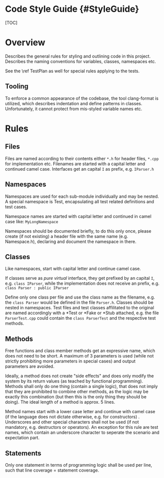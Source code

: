 # Code Style Guide {#StyleGuide}

[TOC]

# Overview

Describes the general rules for styling and outlining code in this project. Describes the naming conventions for
variables, classes, namespaces etc. 

See the \ref TestPlan as well for special rules applying to the tests.

## Tooling

To enforce a common appearance of the codebase, the tool clang-format is utilized, which describes indentation
and define patterns in classes. Unfortunately, it cannot protect from mis-styled variable names etc.

# Rules

## Files

Files are named according to their contents either `*.h` for header files, `*.cpp` for implementation etc. Filenames are
started with a capital letter and continued camel case. Interfaces get an capital `I` as prefix, e.g. `IParser.h` 

## Namespaces

Namespaces are used for each sub-module individually and may be nested. A special namespace is Test, encapsulating
all test related definitions and test cases.

Namespace names are started with capital letter and continued in camel case like: `MyLongNamespace`

Namespaces should be documented briefly, to do this only once, please create (if not existing) a header file with
the same name (e.g. Namespace.h), declaring and document the namespace in there.

## Classes

Like namespaces, start with capital letter and continue camel case. 

If classes serve as *pure virtual* interface, they get prefixed by an capital `I`, e.g. `class IParser`, while the
implementation does not receive an prefix, e.g. `class Parser : public IParser`

Define only one class per file and use the class name as the filename, e.g. the `class Parser` would be defined in the
file `Parser.h`. Classes should be nested in namespaces. Test files and test classes affilitated to the original are
named accordingly with a \*Test or \*Fake or \*Stub attached, e.g. the file `ParserTest.cpp` could contain the `class
 ParserTest` and the respective test methods.

## Methods

Free functions and class member methods get an expressive name, which does not need to be short. A maximum of 3
parameters is used (while not strictly prohibiting more parameters in special cases) and output parameters are avoided.

Ideally, a method does not create "side effects" and does only modify the system by its return values (as teached by
functional programming). Methods shall only do one thing (contain a single logic), that does not imply that they are 
prohibited to combine other methods, as the logic may be exactly this combination (but then this is the only thing they
should be doing). The ideal length of a method is approx. 5 lines.

Method names start with a lower case letter and continue with camel case (if the language does not dictate otherwise,
e.g. for constructors) . Underscores and other special characters shall not be used (if not mandatory, e.g. destructors
or operators). An exception for this rule are test names, which contain an underscore character to seperate the scenario
and expectation part.

## Statements

Only one statement in terms of programming logic shall be used per line, such that line coverage = statement coverage.
